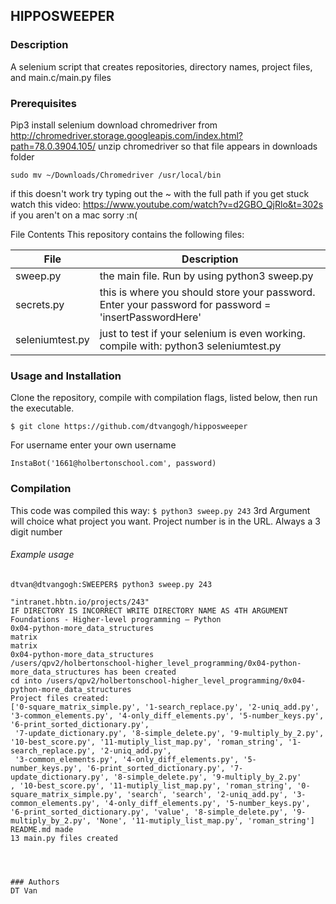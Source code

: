 ## HIPPOSWEEPER
### Description
A selenium script that creates repositories, directory names, project files, and main.c/main.py files

### Prerequisites
Pip3 install selenium
download chromedriver from http://chromedriver.storage.googleapis.com/index.html?path=78.0.3904.105/
unzip chromedriver so that file appears in downloads folder
```
sudo mv ~/Downloads/Chromedriver /usr/local/bin
```
if this doesn't work try typing out the ~ with the full path
if you get stuck watch this video: https://www.youtube.com/watch?v=d2GBO_QjRlo&t=302s
if you aren't on a mac sorry :n(

File Contents
This repository contains the following files:

|   **File**   |   **Description**   |
| -------------- | --------------------- |
|sweep.py | the main file. Run by using python3 sweep.py |
|secrets.py | this is where you should store your password. Enter your password for password = 'insertPasswordHere'
|seleniumtest.py | just to test if your selenium is even working. compile with: python3 seleniumtest.py

### Usage and Installation
Clone the repository, compile with compilation flags, listed below, then run the executable.
```
$ git clone https://github.com/dtvangogh/hipposweeper
```
For username enter your own username
```
InstaBot('1661@holbertonschool.com', password)
```
### Compilation
This code was compiled this way:
` $ python3 sweep.py 243 `
3rd Argument will choice what project you want. Project number is in the URL. Always a 3 digit number

###### Example usage

```
dtvan@dtvangogh:SWEEPER$ python3 sweep.py 243

"intranet.hbtn.io/projects/243"
IF DIRECTORY IS INCORRECT WRITE DIRECTORY NAME AS 4TH ARGUMENT
Foundations - Higher-level programming ― Python
0x04-python-more_data_structures
matrix
matrix
0x04-python-more_data_structures
/users/qpv2/holbertonschool-higher_level_programming/0x04-python-more_data_structures has been created
cd into /users/qpv2/holbertonschool-higher_level_programming/0x04-python-more_data_structures
Project files created:
['0-square_matrix_simple.py', '1-search_replace.py', '2-uniq_add.py', '3-common_elements.py', '4-only_diff_elements.py', '5-number_keys.py', '6-print_sorted_dictionary.py',
 '7-update_dictionary.py', '8-simple_delete.py', '9-multiply_by_2.py', '10-best_score.py', '11-mutiply_list_map.py', 'roman_string', '1-search_replace.py', '2-uniq_add.py',
 '3-common_elements.py', '4-only_diff_elements.py', '5-number_keys.py', '6-print_sorted_dictionary.py', '7-update_dictionary.py', '8-simple_delete.py', '9-multiply_by_2.py'
, '10-best_score.py', '11-mutiply_list_map.py', 'roman_string', '0-square_matrix_simple.py', 'search', 'search', '2-uniq_add.py', '3-common_elements.py', '4-only_diff_elements.py', '5-number_keys.py', '6-print_sorted_dictionary.py', 'value', '8-simple_delete.py', '9-multiply_by_2.py', 'None', '11-mutiply_list_map.py', 'roman_string']
README.md made
13 main.py files created
```
```



### Authors
DT Van
